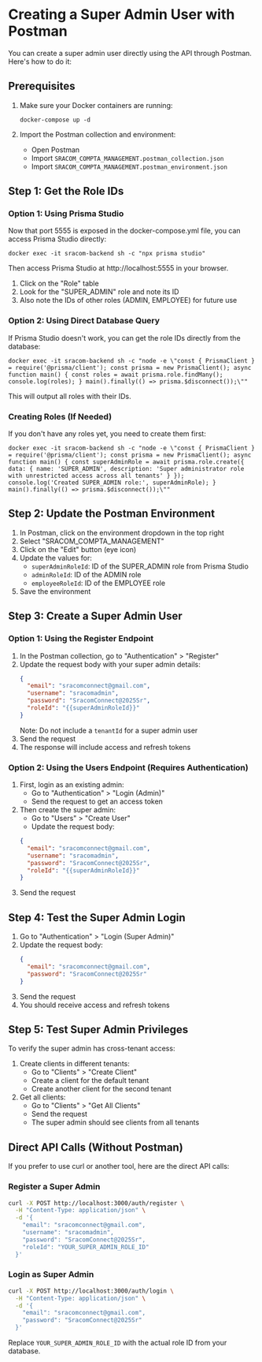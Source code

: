 # Creating a Super Admin User with Postman

You can create a super admin user directly using the API through Postman. Here's how to do it:

## Prerequisites

1. Make sure your Docker containers are running:
   ```
   docker-compose up -d
   ```

2. Import the Postman collection and environment:
   - Open Postman
   - Import `SRACOM_COMPTA_MANAGEMENT.postman_collection.json`
   - Import `SRACOM_COMPTA_MANAGEMENT.postman_environment.json`

## Step 1: Get the Role IDs

### Option 1: Using Prisma Studio

Now that port 5555 is exposed in the docker-compose.yml file, you can access Prisma Studio directly:

```
docker exec -it sracom-backend sh -c "npx prisma studio"
```

Then access Prisma Studio at http://localhost:5555 in your browser.

1. Click on the "Role" table
2. Look for the "SUPER_ADMIN" role and note its ID
3. Also note the IDs of other roles (ADMIN, EMPLOYEE) for future use

### Option 2: Using Direct Database Query

If Prisma Studio doesn't work, you can get the role IDs directly from the database:

```
docker exec -it sracom-backend sh -c "node -e \"const { PrismaClient } = require('@prisma/client'); const prisma = new PrismaClient(); async function main() { const roles = await prisma.role.findMany(); console.log(roles); } main().finally(() => prisma.$disconnect());\""
```

This will output all roles with their IDs.

### Creating Roles (If Needed)

If you don't have any roles yet, you need to create them first:

```
docker exec -it sracom-backend sh -c "node -e \"const { PrismaClient } = require('@prisma/client'); const prisma = new PrismaClient(); async function main() { const superAdminRole = await prisma.role.create({ data: { name: 'SUPER_ADMIN', description: 'Super administrator role with unrestricted access across all tenants' } }); console.log('Created SUPER_ADMIN role:', superAdminRole); } main().finally(() => prisma.$disconnect());\""
```

## Step 2: Update the Postman Environment

1. In Postman, click on the environment dropdown in the top right
2. Select "SRACOM_COMPTA_MANAGEMENT"
3. Click on the "Edit" button (eye icon)
4. Update the values for:
   - `superAdminRoleId`: ID of the SUPER_ADMIN role from Prisma Studio
   - `adminRoleId`: ID of the ADMIN role
   - `employeeRoleId`: ID of the EMPLOYEE role
5. Save the environment

## Step 3: Create a Super Admin User

### Option 1: Using the Register Endpoint

1. In the Postman collection, go to "Authentication" > "Register"
2. Update the request body with your super admin details:
   ```json
   {
     "email": "sracomconnect@gmail.com",
     "username": "sracomadmin",
     "password": "SracomConnect@2025Sr",
     "roleId": "{{superAdminRoleId}}"
   }
   ```
   Note: Do not include a `tenantId` for a super admin user
3. Send the request
4. The response will include access and refresh tokens

### Option 2: Using the Users Endpoint (Requires Authentication)

1. First, login as an existing admin:
   - Go to "Authentication" > "Login (Admin)"
   - Send the request to get an access token
2. Then create the super admin:
   - Go to "Users" > "Create User"
   - Update the request body:
   ```json
   {
     "email": "sracomconnect@gmail.com",
     "username": "sracomadmin",
     "password": "SracomConnect@2025Sr",
     "roleId": "{{superAdminRoleId}}"
   }
   ```
3. Send the request

## Step 4: Test the Super Admin Login

1. Go to "Authentication" > "Login (Super Admin)"
2. Update the request body:
   ```json
   {
     "email": "sracomconnect@gmail.com",
     "password": "SracomConnect@2025Sr"
   }
   ```
3. Send the request
4. You should receive access and refresh tokens

## Step 5: Test Super Admin Privileges

To verify the super admin has cross-tenant access:

1. Create clients in different tenants:
   - Go to "Clients" > "Create Client"
   - Create a client for the default tenant
   - Create another client for the second tenant
2. Get all clients:
   - Go to "Clients" > "Get All Clients"
   - Send the request
   - The super admin should see clients from all tenants

## Direct API Calls (Without Postman)

If you prefer to use curl or another tool, here are the direct API calls:

### Register a Super Admin

```bash
curl -X POST http://localhost:3000/auth/register \
  -H "Content-Type: application/json" \
  -d '{
    "email": "sracomconnect@gmail.com",
    "username": "sracomadmin",
    "password": "SracomConnect@2025Sr",
    "roleId": "YOUR_SUPER_ADMIN_ROLE_ID"
  }'
```

### Login as Super Admin

```bash
curl -X POST http://localhost:3000/auth/login \
  -H "Content-Type: application/json" \
  -d '{
    "email": "sracomconnect@gmail.com",
    "password": "SracomConnect@2025Sr"
  }'
```

Replace `YOUR_SUPER_ADMIN_ROLE_ID` with the actual role ID from your database.
